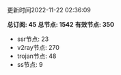 更新时间2022-11-22 02:36:09

**总订阅: 45**
**总节点: 1542**
**有效节点: 350**
- ssr节点: 23
- v2ray节点: 270
- trojan节点: 48
- ss节点: 9
